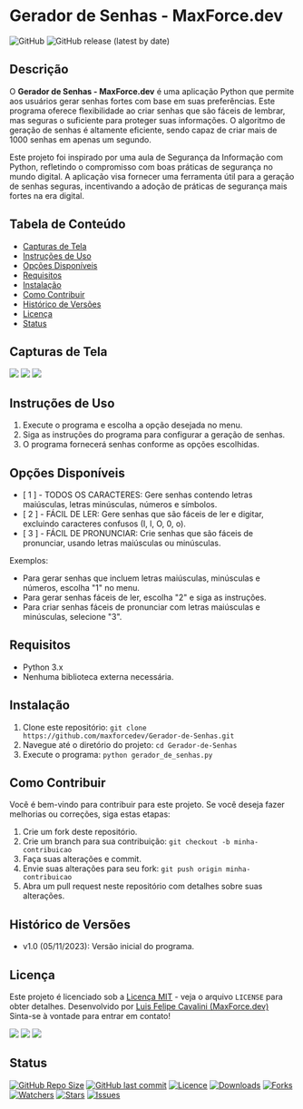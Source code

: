 
# Gerador de Senhas - MaxForce.dev

![GitHub](https://img.shields.io/github/license/maxforcedev/Gerador-de-Senhas)
![GitHub release (latest by date)](https://img.shields.io/github/v/release/maxforcedev/Gerador-de-Senhas)

## Descrição
O **Gerador de Senhas - MaxForce.dev** é uma aplicação Python que permite aos usuários gerar senhas fortes com base em suas preferências. Este programa oferece flexibilidade ao criar senhas que são fáceis de lembrar, mas seguras o suficiente para proteger suas informações. O algoritmo de geração de senhas é altamente eficiente, sendo capaz de criar mais de 1000 senhas em apenas um segundo.

Este projeto foi inspirado por uma aula de Segurança da Informação com Python, refletindo o compromisso com boas práticas de segurança no mundo digital. A aplicação visa fornecer uma ferramenta útil para a geração de senhas seguras, incentivando a adoção de práticas de segurança mais fortes na era digital.


## Tabela de Conteúdo
- [Capturas de Tela](#capturas-de-tela)
- [Instruções de Uso](#instruções-de-uso)
- [Opções Disponíveis](#opções-disponíveis)
- [Requisitos](#requisitos)
- [Instalação](#instalação)
- [Como Contribuir](#como-contribuir)
- [Histórico de Versões](#histórico-de-versões)
- [Licença](#licença)
- [Status](#status)

## Capturas de Tela
![](https://cdn.discordapp.com/attachments/1014935706256293938/1170814843486486579/image.png?ex=655a694b&is=6547f44b&hm=384bb5bfcc34084059a9ea27fc5fc93525136351ef8f5d04a45171ab25cdb783&)
![](https://cdn.discordapp.com/attachments/1014935706256293938/1170814844044320768/image.png?ex=655a694b&is=6547f44b&hm=450b390d18c20e0e672dbfcd9f229af4a7dc27d6aa8437526d2caa221761fbbb&)
![](https://cdn.discordapp.com/attachments/1014935706256293938/1170814843738132740/image.png?ex=655a694b&is=6547f44b&hm=25fe3192e104d0b15cbba0c7bc264eede3f04e83426518ef596745209916df69&)


## Instruções de Uso
1. Execute o programa e escolha a opção desejada no menu.
2. Siga as instruções do programa para configurar a geração de senhas.
3. O programa fornecerá senhas conforme as opções escolhidas.

## Opções Disponíveis

- [ 1 ] - TODOS OS CARACTERES: Gere senhas contendo letras maiúsculas, letras minúsculas, números e símbolos.
- [ 2 ] - FÁCIL DE LER: Gere senhas que são fáceis de ler e digitar, excluindo caracteres confusos (I, l, O, 0, o).
- [ 3 ] - FÁCIL DE PRONUNCIAR: Crie senhas que são fáceis de pronunciar, usando letras maiúsculas ou minúsculas.

Exemplos:
- Para gerar senhas que incluem letras maiúsculas, minúsculas e números, escolha "1" no menu.
- Para gerar senhas fáceis de ler, escolha "2" e siga as instruções.
- Para criar senhas fáceis de pronunciar com letras maiúsculas e minúsculas, selecione "3".

## Requisitos
- Python 3.x
- Nenhuma biblioteca externa necessária.

## Instalação
1. Clone este repositório: `git clone https://github.com/maxforcedev/Gerador-de-Senhas.git`
2. Navegue até o diretório do projeto: `cd Gerador-de-Senhas`
3. Execute o programa: `python gerador_de_senhas.py`

## Como Contribuir
Você é bem-vindo para contribuir para este projeto. Se você deseja fazer melhorias ou correções, siga estas etapas:
1. Crie um fork deste repositório.
2. Crie um branch para sua contribuição: `git checkout -b minha-contribuicao`
3. Faça suas alterações e commit.
4. Envie suas alterações para seu fork: `git push origin minha-contribuicao`
5. Abra um pull request neste repositório com detalhes sobre suas alterações.

## Histórico de Versões
- v1.0 (05/11/2023): Versão inicial do programa.

## Licença
Este projeto é licenciado sob a [Licença MIT](LICENSE) - veja o arquivo `LICENSE` para obter detalhes.
Desenvolvido por [Luis Felipe Cavalini (MaxForce.dev)](https://github.com/maxforcedev)
<br>
Sinta-se à vontade para entrar em contato!

<p align="left">
<div dir="auto"> 
  <a href="https://discord.gg/darkbotbr" rel="nofollow"><img src="https://camo.githubusercontent.com/3f990cfefb64f13d28397fe586c3aa38a81fde585de479205d63c79363ebe07a/68747470733a2f2f696d672e736869656c64732e696f2f62616467652f446973636f72642d3732383944413f7374796c653d666f722d7468652d6261646765266c6f676f3d646973636f7264266c6f676f436f6c6f723d7768697465" data-canonical-src="https://img.shields.io/badge/Discord-7289DA?style=for-the-badge&amp;logo=discord&amp;logoColor=white" style="max-width: 100%;"></a> 
  <a href="mailto:lfcvs.rj@gmail.com"><img src="https://camo.githubusercontent.com/927d6b3961fa048ff7303daf291cb5869dfa25018997cf8c1373c2f6a85b1458/68747470733a2f2f696d672e736869656c64732e696f2f62616467652f2d476d61696c2d2532333333333f7374796c653d666f722d7468652d6261646765266c6f676f3d676d61696c266c6f676f436f6c6f723d7768697465" data-canonical-src="https://img.shields.io/badge/-Gmail-%23333?style=for-the-badge&amp;logo=gmail&amp;logoColor=white" style="max-width: 100%;"></a>
  <a href="https://www.linkedin.com/in/maxforcedev" rel="nofollow"><img src="https://camo.githubusercontent.com/c00f87aeebbec37f3ee0857cc4c20b21fefde8a96caf4744383ebfe44a47fe3f/68747470733a2f2f696d672e736869656c64732e696f2f62616467652f2d4c696e6b6564496e2d2532333030373742353f7374796c653d666f722d7468652d6261646765266c6f676f3d6c696e6b6564696e266c6f676f436f6c6f723d7768697465" data-canonical-src="https://img.shields.io/badge/-LinkedIn-%230077B5?style=for-the-badge&amp;logo=linkedin&amp;logoColor=white" style="max-width: 100%;"></a> 
</div>
</p>

## Status

<p  dir="auto"><a  target="_blank"  rel="noopener noreferrer nofollow"  href="https://camo.githubusercontent.com/085ee5bc4cc1b44a80ee4caed41671629635f05e3a9f380a9b6effcaefef0694/68747470733a2f2f696d672e736869656c64732e696f2f6769746875622f7265706f2d73697a652f4e65774b616e7661732f50726f6a65746f2d323f7374796c653d666f722d7468652d6261646765266c6f676f3d676974687562"><img  src="https://camo.githubusercontent.com/085ee5bc4cc1b44a80ee4caed41671629635f05e3a9f380a9b6effcaefef0694/68747470733a2f2f696d672e736869656c64732e696f2f6769746875622f7265706f2d73697a652f4e65774b616e7661732f50726f6a65746f2d323f7374796c653d666f722d7468652d6261646765266c6f676f3d676974687562"  alt="GitHub Repo Size"  data-canonical-src="https://img.shields.io/github/repo-size/maxforcedev/Gerador-de-Senhas?style=for-the-badge&amp;logo=github"  style="max-width: 100%;"></a>
<a  target="_blank"  rel="noopener noreferrer nofollow"  href="https://camo.githubusercontent.com/1de643c70fafb10886be2e9a1409cfd63362856c1e3e9a1ecb4fd348ce4a60b3/68747470733a2f2f696d672e736869656c64732e696f2f6769746875622f6c6173742d636f6d6d69742f4e65774b616e7661732f50726f6a65746f2d323f7374796c653d666f722d7468652d6261646765266c6f676f3d676974"><img  src="https://camo.githubusercontent.com/1de643c70fafb10886be2e9a1409cfd63362856c1e3e9a1ecb4fd348ce4a60b3/68747470733a2f2f696d672e736869656c64732e696f2f6769746875622f6c6173742d636f6d6d69742f4e65774b616e7661732f50726f6a65746f2d323f7374796c653d666f722d7468652d6261646765266c6f676f3d676974"  alt="GitHub last commit"  data-canonical-src="https://img.shields.io/github/last-commit/maxforcedev/Gerador-de-Senhas?style=for-the-badge&amp;logo=git"  style="max-width: 100%;"></a>
<a  href="/maxforcedev/Gerador-de-Senhas/blob/main/LICENSE"><img  src="https://camo.githubusercontent.com/53faebb0082f82d530a9ef23497930288dc9a261c64700ed3b0d18c8fda7bc30/68747470733a2f2f696d672e736869656c64732e696f2f6769746875622f6c6963656e73652f4e65774b616e7661732f50726f6a65746f2d323f7374796c653d666f722d7468652d6261646765"  alt="Licence"  data-canonical-src="https://img.shields.io/github/license/maxforcedev/Gerador-de-Senhas?style=for-the-badge"  style="max-width: 100%;"></a>
<a  target="_blank"  rel="noopener noreferrer nofollow"  href="https://camo.githubusercontent.com/03d19c396f0ddaef7c9e45b4895edfdded39e9fb2931b51beb9320f9e2b7678e/68747470733a2f2f696d672e736869656c64732e696f2f6769746875622f646f776e6c6f6164732f4e65774b616e7661732f50726f6a65746f2d322f746f74616c3f7374796c653d666f722d7468652d6261646765"><img  src="https://camo.githubusercontent.com/03d19c396f0ddaef7c9e45b4895edfdded39e9fb2931b51beb9320f9e2b7678e/68747470733a2f2f696d672e736869656c64732e696f2f6769746875622f646f776e6c6f6164732f4e65774b616e7661732f50726f6a65746f2d322f746f74616c3f7374796c653d666f722d7468652d6261646765"  alt="Downloads"  data-canonical-src="https://img.shields.io/github/downloads/maxforcedev/Gerador-de-Senhas/total?style=for-the-badge"  style="max-width: 100%;"></a>
<a  target="_blank"  rel="noopener noreferrer nofollow"  href="https://camo.githubusercontent.com/078f38d18781ba66267640a4010cfd9ed556bc73e4887ec53bf345843fb0d7f0/68747470733a2f2f696d672e736869656c64732e696f2f6769746875622f666f726b732f4e65774b616e7661732f50726f6a65746f2d323f7374796c653d666f722d7468652d6261646765"><img  src="https://camo.githubusercontent.com/078f38d18781ba66267640a4010cfd9ed556bc73e4887ec53bf345843fb0d7f0/68747470733a2f2f696d672e736869656c64732e696f2f6769746875622f666f726b732f4e65774b616e7661732f50726f6a65746f2d323f7374796c653d666f722d7468652d6261646765"  alt="Forks"  data-canonical-src="https://img.shields.io/github/forks/maxforcedev/Gerador-de-Senhas?style=for-the-badge"  style="max-width: 100%;"></a>
<a  target="_blank"  rel="noopener noreferrer nofollow"  href="https://camo.githubusercontent.com/bbfb37b94652627df28e7dfa2045708e88262acabf46a5d79acd099a91eed22f/68747470733a2f2f696d672e736869656c64732e696f2f6769746875622f77617463686572732f4e65774b616e7661732f50726f6a65746f2d323f7374796c653d666f722d7468652d6261646765"><img  src="https://camo.githubusercontent.com/bbfb37b94652627df28e7dfa2045708e88262acabf46a5d79acd099a91eed22f/68747470733a2f2f696d672e736869656c64732e696f2f6769746875622f77617463686572732f4e65774b616e7661732f50726f6a65746f2d323f7374796c653d666f722d7468652d6261646765"  alt="Watchers"  data-canonical-src="https://img.shields.io/github/watchers/maxforcedev/Gerador-de-Senhas?style=for-the-badge"  style="max-width: 100%;"></a>
<a  target="_blank"  rel="noopener noreferrer nofollow"  href="https://camo.githubusercontent.com/8bf34505d8148e891e17da8669606dbf0d774ed3aa17845144ae8aa8bda9aa4f/68747470733a2f2f696d672e736869656c64732e696f2f6769746875622f73746172732f4e65774b616e7661732f50726f6a65746f2d323f7374796c653d666f722d7468652d6261646765"><img  src="https://camo.githubusercontent.com/8bf34505d8148e891e17da8669606dbf0d774ed3aa17845144ae8aa8bda9aa4f/68747470733a2f2f696d672e736869656c64732e696f2f6769746875622f73746172732f4e65774b616e7661732f50726f6a65746f2d323f7374796c653d666f722d7468652d6261646765"  alt="Stars"  data-canonical-src="https://img.shields.io/github/stars/maxforcedev/Gerador-de-Senhas?style=for-the-badge"  style="max-width: 100%;"></a>
<a  target="_blank"  rel="noopener noreferrer nofollow"  href="https://camo.githubusercontent.com/abe3652c6fcfd79c19570b6acbae54fd61d627a6f02f9607be077aabd388e11c/68747470733a2f2f696d672e736869656c64732e696f2f6769746875622f6973737565732f4e65774b616e7661732f50726f6a65746f2d323f7374796c653d666f722d7468652d6261646765"><img  src="https://camo.githubusercontent.com/abe3652c6fcfd79c19570b6acbae54fd61d627a6f02f9607be077aabd388e11c/68747470733a2f2f696d672e736869656c64732e696f2f6769746875622f6973737565732f4e65774b616e7661732f50726f6a65746f2d323f7374796c653d666f722d7468652d6261646765"  alt="Issues"  data-canonical-src="https://img.shields.io/github/issues/maxforcedev/Gerador-de-Senhas?style=for-the-badge"  style="max-width: 100%;"></a></p>
